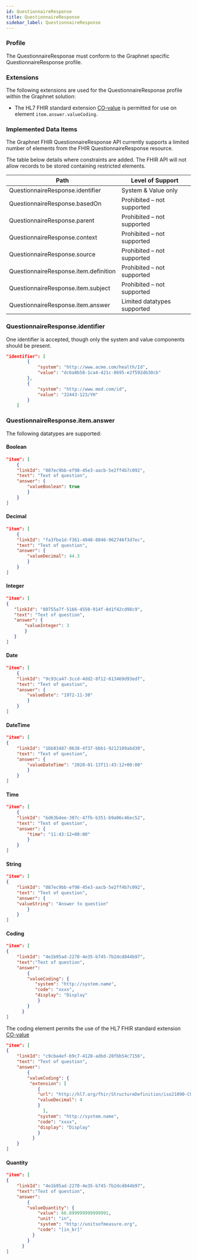 ```yaml
---
id: QuestionnaireResponse
title: QuestionnaireResponse
sidebar_label: QuestionnaireResponse
---
```


### Profile

The QuestionnaireResponse must conform to the Graphnet specific QuestionnaireResponse profile.

### Extensions

The following extensions are used for the QuestionnaireResponse profile within the Graphnet solution:

 - The HL7 FHIR standard extension [CO-value](http://hl7.org/fhir/STU3/extension-iso21090-co-value.html) is permitted for use on element `item.answer.valueCoding`.

### Implemented Data Items

The Graphnet FHIR QuestionnaireResponse API currently supports a limited number of elements from the FHIR QuestionnaireResponse resource.

The table below details where constraints are added. The FHIR API will not allow records to be stored containing restricted elements.

<div class="widetable">

| Path                                        | Level of Support              |
| --------------------------------------------| ----------------------------- |
| QuestionnaireResponse.identifier               | System & Value only           |
| QuestionnaireResponse.basedOn                  | Prohibited – not supported    |
| QuestionnaireResponse.parent                   | Prohibited – not supported    |
| QuestionnaireResponse.context                  | Prohibited – not supported    |
| QuestionnaireResponse.source                   | Prohibited – not supported    |
| QuestionnaireResponse.item.definition          | Prohibited – not supported    |
| QuestionnaireResponse.item.subject             | Prohibited – not supported    |
| QuestionnaireResponse.item.answer              | Limited datatypes supported  |



</div>

### QuestionnaireResponse.identifier

One identifier is accepted, though only the system and value components should be present.

```json
"identifier": [
        {
            "system": "http://www.acme.com/health/Id",
            "value": "dc6a8b58-1ca4-421c-8695-e2f592db30cb"
        },
        {
            "system": "http://www.med.com/id",
            "value": "32443-123/YH"
        }
    ]
```
### QuestionnaireResponse.item.answer

The following datatypes are supported:

#### Boolean

```json
"item": [
    {
    "linkId": "087ec9bb-ef98-45e3-aacb-5e2ff4b7c092",
    "text": "Text of question",
    "answer": {
        "valueBoolean": true
        }
    }
]
```

#### Decimal

```json
"item": [
    {
    "linkId": "fa3fbe1d-f361-4948-8846-962746f3d7ec",
    "text": "Text of question",
    "answer": {
        "valueDecimal": 44.3
        }
    }
]
```

#### Integer
 
 ```json
"item": [
 {
    "linkId": "80755a7f-5166-4550-914f-8d1f42cd98c9",
    "text": "Text of question",
    "answer": {
        "valueInteger": 3
        }
    }
]
```

#### Date

```json
"item": [
    {
    "linkId": "9c93ca47-3ccd-4dd2-8f12-613469d93edf",
    "text": "Text of question",
    "answer": {
        "valueDate": "1972-11-30"
        }
    }
]
```

#### DateTime
 
```json
"item": [
{
    "linkId": "1bb83487-0638-4f37-bbb1-9212109abd30",
    "text": "Text of question",
    "answer": {
        "valueDateTime": "2020-01-13T11:43:12+00:00"
        }
    }
]
```

#### Time
 
```json
"item": [
    {
    "linkId": "bd63b4ee-307c-47fb-b351-b9a06c46ec52",
    "text": "Text of question",
    "answer": {
        "time": "11:43:12+00:00"
        }
    }
]
```

#### String
 
```json
"item": [
{
    "linkId": "087ec9bb-ef98-45e3-aacb-5e2ff4b7c092",
    "text": "Text of question",
    "answer": {
    "valueString": "Answer to question"
        }
    }
]
```

#### Coding

```json
"item": [
{
    "linkId": "4e1b95ad-2278-4e35-b745-7b2dcd844b97",
    "text":"Text of question",
    "answer": 
        {
        "valueCoding": {
           "system": "http://system.name",
           "code": "xxxx",
           "display": "Display"
            }
        }
      }
]
```

The coding element permits the use of the HL7 FHIR standard extension [CO-value](http://hl7.org/fhir/STU3/extension-iso21090-co-value.html)
```json
"item": [
{
    "linkId": "c9cba4ef-b9c7-4128-adbd-28fbb54c7156",
    "text": "Text of question",
    "answer":
        {
        "valueCoding": {
         "extension": [
            {
            "url": "http://hl7.org/fhir/StructureDefinition/iso21090-CO-value",
            "valueDecimal": 4
            }
              ],
            "system": "http://system.name",
            "code": "xxxx",
            "display": "Display"
            }
          }
    }
]
```
#### Quantity

```json
"item": [
{
    "linkId": "4e1b95ad-2278-4e35-b745-7b2dcd844b97",
    "text":"Text of question",
    "answer": 
        {
        "valueQuantity": {
            "value": 66.899999999999991,
            "unit": "in",
            "system": "http://unitsofmeasure.org",
            "code": "[in_br]"
          }
        }
      }
]
```


